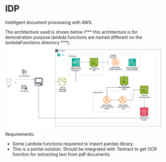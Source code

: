 # IDP
Intelligent document processing with AWS.

The architecture used is shown below (*** this architecture is for demostration purpose lambda functions are named different on the lambdaFunctions directory ***).

![AWSarchitecture](diagram.drawio.png)

Requirements:

* Some Lambda functions requiered to import pandas library.
* This is a partial solution. Should be integrated with Textract to get OCR function for extracting text from pdf documents.
